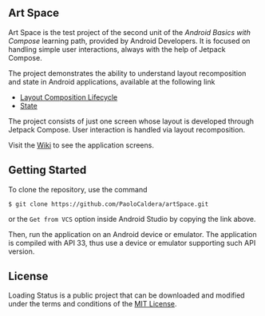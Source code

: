 ## Art Space

Art Space is the test project of the second unit of the *Android Basics with Compose* learning path, provided by Android Developers. It is focused on handling simple user interactions, always with the help of Jetpack Compose.

The project demonstrates the ability to understand layout recomposition and state in Android applications, available at the following link

* [Layout Composition Lifecycle](https://developer.android.com/jetpack/compose/lifecycle#:~:text=Recomposition%20is%20when%20Jetpack%20Compose,composition%20and%20updated%20by%20recomposition.)
* [State](https://developer.android.com/jetpack/compose/state)

The project consists of just one screen whose layout is developed through Jetpack Compose. User interaction is handled via layout recomposition.

Visit the [Wiki](https://github.com/PaoloCaldera/artSpace/wiki) to see the application screens.


## Getting Started

To clone the repository, use the command
```
$ git clone https://github.com/PaoloCaldera/artSpace.git
```
or the `Get from VCS` option inside Android Studio by copying the link above.

Then, run the application on an Android device or emulator. The application is compiled with API 33, thus use a device or emulator supporting such API version.


## License

Loading Status is a public project that can be downloaded and modified under the terms and conditions of the [MIT License](LICENSE).
